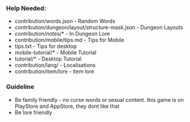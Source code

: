 ### Help Needed:
 * contribution/words.json - Random Words
 * contribution/dungeon/layout/structure-mask.json - Dungeon Layouts
 * contribution/notes/* - In Dungeon Lore
 * contribution/mobile/tips.md - Tips for Mobile
 * tips.txt - Tips for desktop 
 * mobile-tutorial/* - Mobile Tutorial
 * tutorial/* - Desktop Tutorial
 * contribution/lang/ - Localisations
 * contribution/item/lore - item lore

### Guideline
 * Be family friendly - no curse words or sexual content. this game is on PlayStore and AppStore, they dont like that
 * Be lore friendly  
